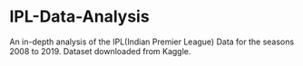 # IPL-Data-Analysis
An in-depth analysis of the IPL(Indian Premier League) Data for the seasons 2008 to 2019. 
Dataset downloaded from Kaggle.
